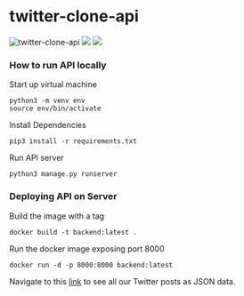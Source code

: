 # twitter-clone-api
![twitter-clone-api](https://github.com/Twitter-Clone/twitter-clone-api/workflows/twitter-clone-api/badge.svg)
![](https://img.shields.io/github/issues/Twitter-Clone/twitter-clone-api)
![](https://img.shields.io/github/issues-closed/Twitter-Clone/twitter-clone-api)

### How to run API locally
Start up virtual machine
```
python3 -m venv env
source env/bin/activate
```

Install Dependencies
```
pip3 install -r requirements.txt
```

Run API server
```
python3 manage.py runserver
```

### Deploying API on Server
Build the image with a tag
```
docker build -t backend:latest .
```

Run the docker image exposing port 8000
```
docker run -d -p 8000:8000 backend:latest
```

Navigate to this [link](http://157.245.160.185:8000/api/posts) to see all our Twitter posts as JSON data.
